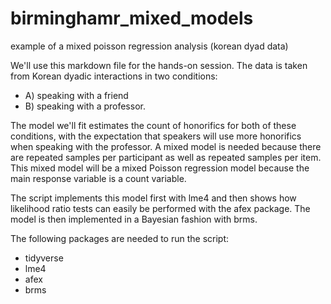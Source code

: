 # birminghamr_mixed_models
example of a mixed poisson regression analysis (korean dyad data)

We'll use this markdown file for the hands-on session. The data is taken from Korean dyadic interactions in two conditions:

- A) speaking with a friend
- B) speaking with a professor.

The model we'll fit estimates the count of honorifics for both of these conditions, with the expectation that speakers will use more honorifics when speaking with the professor. A mixed model is needed because there are repeated samples per participant as well as repeated samples per item. This mixed model will be a mixed Poisson regression model because the main response variable is a count variable.

The script implements this model first with lme4 and then shows how likelihood ratio tests can easily be performed with the afex package. The model is then implemented in a Bayesian fashion with brms.

The following packages are needed to run the script:

- tidyverse
- lme4
- afex
- brms
